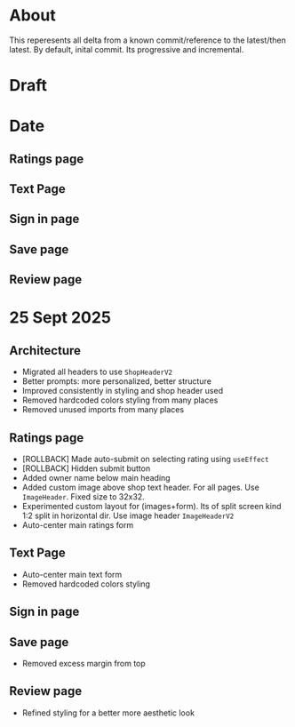 # About
This reperesents all delta from a known commit/reference to the latest/then latest. By default, inital commit. Its progressive and incremental.

# Draft
# Date
## Ratings page
## Text Page
## Sign in page
## Save page
## Review page



# 25 Sept 2025
## Architecture
- Migrated all headers to use `ShopHeaderV2`
- Better prompts: more personalized, better structure
- Improved consistently in styling and shop header used
- Removed hardcoded colors styling from many places
- Removed unused imports from many places
## Ratings page
- [ROLLBACK] Made auto-submit on selecting rating using `useEffect`
- [ROLLBACK] Hidden submit button
- Added owner name below main heading
- Added custom image above shop text header. For all pages. Use `ImageHeader`. Fixed size to 32x32.
- Experimented custom layout for (images+form). Its of split screen kind 1:2 split in horizontal dir. Use image header `ImageHeaderV2`
- Auto-center main ratings form
## Text Page
- Auto-center main text form
- Removed hardcoded colors styling
## Sign in page
## Save page
- Removed excess margin from top
## Review page
- Refined styling for a better more aesthetic look
